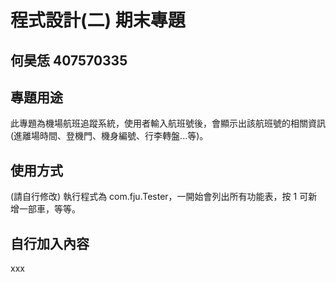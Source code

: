 # 程式設計(二) 期末專題
## 何昊恁 407570335

## 專題用途
此專題為機場航班追蹤系統，使用者輸入航班號後，會顯示出該航班號的相關資訊(進離場時間、登機門、機身編號、行李轉盤...等)。


## 使用方式
(請自行修改) 執行程式為 com.fju.Tester，一開始會列出所有功能表，按 1 可新增一部車，等等。

## 自行加入內容
xxx